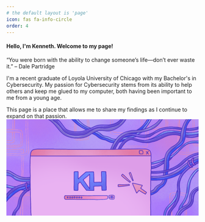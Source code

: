 ```yaml
---
# the default layout is 'page'
icon: fas fa-info-circle
order: 4
---
```


#### Hello, I'm Kenneth. Welcome to my page!

“You were born with the ability to change someone’s life—don’t ever waste it.” – Dale Partridge

I'm a recent graduate of Loyola University of Chicago with my Bachelor's in Cybersecurity. My passion for Cybersecurity stems from its ability to help others and keep me glued to my computer, both having been important to me from a young age. 

This page is a place that allows me to share my findings as I continue to expand on that passion. 
<img src = "/assets/images/Browse.PNG" alt="About page banner">